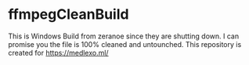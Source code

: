 # ffmpegCleanBuild
This is Windows Build from zeranoe since they are shutting down.
I can promise you the file is 100% cleaned and untounched.
This repository is created for https://medlexo.ml/
